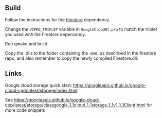 ## Build
Follow the instructions for the [firestore](https://github.com/bitsauce/lightweight-firestore-cpp) dependency.

Change the `VCPKG_TRIPLET` variable in `GoogleCloudQt.pro` to match the triplet you used with the firestore depencency.

Run qmake and build.

Copy the .dlls to the folder containing the .exe, as described in the firestore repo, and also remember to copy the
newly compiled Firestore.dll.

## Links
Google cloud storage quick start:
https://googleapis.github.io/google-cloud-cpp/latest/storage/index.html

See https://googleapis.github.io/google-cloud-cpp/latest/storage/classgoogle_1_1cloud_1_1storage_1_1v1_1_1Client.html
for more code snippets
